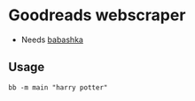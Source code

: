 # Goodreads webscraper


- Needs [babashka](https://github.com/babashka/babashka#installation)


## Usage
```
bb -m main "harry potter"
```

